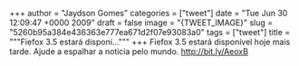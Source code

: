 
+++
author = "Jaydson Gomes"
categories = ["tweet"]
date = "Tue Jun 30 12:09:47 +0000 2009"
draft = false
image = "{TWEET_IMAGE}"
slug = "5260b95a384e436363e777ea671d2f07e93083a0"
tags = ["tweet"]
title = """Fiefox 3.5 estará disponí..."""
+++
Fiefox 3.5 estará disponível hoje mais tarde. Ajude a espalhar a noticia pelo mundo. http://bit.ly/AeoxB
